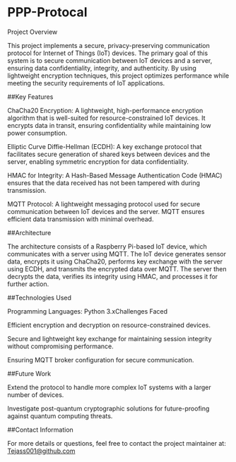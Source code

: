 # PPP-Protocal
Project Overview

This project implements a secure, privacy-preserving communication protocol for Internet of Things (IoT) devices. The primary goal of this system is to secure communication between IoT devices and a server, ensuring data confidentiality, integrity, and authenticity. By using lightweight encryption techniques, this project optimizes performance while meeting the security requirements of IoT applications.

##Key Features

ChaCha20 Encryption: A lightweight, high-performance encryption algorithm that is well-suited for resource-constrained IoT devices. It encrypts data in transit, ensuring confidentiality while maintaining low power consumption.

Elliptic Curve Diffie-Hellman (ECDH): A key exchange protocol that facilitates secure generation of shared keys between devices and the server, enabling symmetric encryption for data confidentiality.

HMAC for Integrity: A Hash-Based Message Authentication Code (HMAC) ensures that the data received has not been tampered with during transmission.

MQTT Protocol: A lightweight messaging protocol used for secure communication between IoT devices and the server. MQTT ensures efficient data transmission with minimal overhead.

##Architecture

The architecture consists of a Raspberry Pi-based IoT device, which communicates with a server using MQTT. The IoT device generates sensor data, encrypts it using ChaCha20, performs key exchange with the server using ECDH, and transmits the encrypted data over MQTT. The server then decrypts the data, verifies its integrity using HMAC, and processes it for further action.

##Technologies Used

Programming Languages: Python 3.xChallenges Faced

Efficient encryption and decryption on resource-constrained devices.

Secure and lightweight key exchange for maintaining session integrity without compromising performance.

Ensuring MQTT broker configuration for secure communication.

##Future Work

Extend the protocol to handle more complex IoT systems with a larger number of devices.

Investigate post-quantum cryptographic solutions for future-proofing against quantum computing threats.

##Contact Information

For more details or questions, feel free to contact the project maintainer at: Tejass001@github.com

